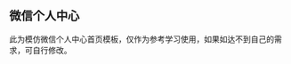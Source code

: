 ## 微信个人中心

<demo-model url="/pages/template/wxCenter/index"></demo-model>
<template-download></template-download>

此为模仿微信个人中心首页模板，仅作为参考学习使用，如果如达不到自己的需求，可自行修改。

